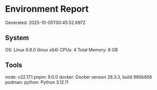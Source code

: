# Environment Report
Generated: 2025-10-05T00:45:52.697Z

## System
OS: Linux 6.8.0 (linux x64)
CPUs: 4
Total Memory: 8 GB

## Tools
node: v22.17.1
pnpm: 9.0.0
docker: Docker version 28.3.3, build 980b856
podman: 
python: Python 3.12.11
